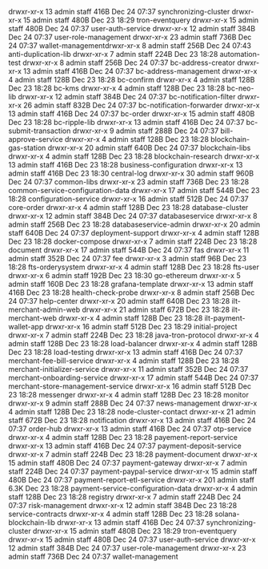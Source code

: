 drwxr-xr-x   13 admin  staff   416B Dec 24 07:37 synchronizing-cluster
drwxr-xr-x   15 admin  staff   480B Dec 23 18:29 tron-eventquery
drwxr-xr-x   15 admin  staff   480B Dec 24 07:37 user-auth-service
drwxr-xr-x   12 admin  staff   384B Dec 24 07:37 user-role-management
drwxr-xr-x   23 admin  staff   736B Dec 24 07:37 wallet-managementdrwxr-xr-x    8 admin  staff   256B Dec 24 07:43 anti-duplication-lib
drwxr-xr-x    7 admin  staff   224B Dec 23 18:28 automation-test
drwxr-xr-x    8 admin  staff   256B Dec 24 07:37 bc-address-creator
drwxr-xr-x   13 admin  staff   416B Dec 24 07:37 bc-address-management
drwxr-xr-x    4 admin  staff   128B Dec 23 18:28 bc-confirm
drwxr-xr-x    4 admin  staff   128B Dec 23 18:28 bc-kms
drwxr-xr-x    4 admin  staff   128B Dec 23 18:28 bc-neo-lib
drwxr-xr-x   12 admin  staff   384B Dec 24 07:37 bc-notification-filter
drwxr-xr-x   26 admin  staff   832B Dec 24 07:37 bc-notification-forwarder
drwxr-xr-x   13 admin  staff   416B Dec 24 07:37 bc-order
drwxr-xr-x   15 admin  staff   480B Dec 23 18:28 bc-ripple-lib
drwxr-xr-x   13 admin  staff   416B Dec 24 07:37 bc-submit-transaction
drwxr-xr-x    9 admin  staff   288B Dec 24 07:37 bill-approve-service
drwxr-xr-x    4 admin  staff   128B Dec 23 18:28 blockchain-gas-station
drwxr-xr-x   20 admin  staff   640B Dec 24 07:37 blockchain-libs
drwxr-xr-x    4 admin  staff   128B Dec 23 18:28 blockchain-research
drwxr-xr-x   13 admin  staff   416B Dec 23 18:28 business-configuration
drwxr-xr-x   13 admin  staff   416B Dec 23 18:30 central-log
drwxr-xr-x   30 admin  staff   960B Dec 24 07:37 common-libs
drwxr-xr-x   23 admin  staff   736B Dec 23 18:28 common-service-configuration-data
drwxr-xr-x   17 admin  staff   544B Dec 23 18:28 configuration-service
drwxr-xr-x   16 admin  staff   512B Dec 24 07:37 core-order
drwxr-xr-x    4 admin  staff   128B Dec 23 18:28 database-cluster
drwxr-xr-x   12 admin  staff   384B Dec 24 07:37 databaseservice
drwxr-xr-x    8 admin  staff   256B Dec 23 18:28 databaseservice-admin
drwxr-xr-x   20 admin  staff   640B Dec 24 07:37 deployment-support
drwxr-xr-x    4 admin  staff   128B Dec 23 18:28 docker-compose
drwxr-xr-x    7 admin  staff   224B Dec 23 18:28 document
drwxr-xr-x   17 admin  staff   544B Dec 24 07:37 fas
drwxr-xr-x   11 admin  staff   352B Dec 24 07:37 fee
drwxr-xr-x    3 admin  staff    96B Dec 23 18:28 fts-orderysystem
drwxr-xr-x    4 admin  staff   128B Dec 23 18:28 fts-user
drwxr-xr-x    6 admin  staff   192B Dec 23 18:30 go-ethereum
drwxr-xr-x    5 admin  staff   160B Dec 23 18:28 grafana-template
drwxr-xr-x   13 admin  staff   416B Dec 23 18:28 health-check-probe
drwxr-xr-x    8 admin  staff   256B Dec 24 07:37 help-center
drwxr-xr-x   20 admin  staff   640B Dec 23 18:28 ilt-merchant-admin-web
drwxr-xr-x   21 admin  staff   672B Dec 23 18:28 ilt-merchant-web
drwxr-xr-x    4 admin  staff   128B Dec 23 18:28 ilt-payment-wallet-app
drwxr-xr-x   16 admin  staff   512B Dec 23 18:29 initial-project
drwxr-xr-x    7 admin  staff   224B Dec 23 18:28 java-tron-protocol
drwxr-xr-x    4 admin  staff   128B Dec 23 18:28 load-balancer
drwxr-xr-x    4 admin  staff   128B Dec 23 18:28 load-testing
drwxr-xr-x   13 admin  staff   416B Dec 24 07:37 merchant-fee-bill-service
drwxr-xr-x    4 admin  staff   128B Dec 23 18:28 merchant-initializer-service
drwxr-xr-x   11 admin  staff   352B Dec 24 07:37 merchant-onboarding-service
drwxr-xr-x   17 admin  staff   544B Dec 24 07:37 merchant-store-management-service
drwxr-xr-x   16 admin  staff   512B Dec 23 18:28 messenger
drwxr-xr-x    4 admin  staff   128B Dec 23 18:28 monitor
drwxr-xr-x    9 admin  staff   288B Dec 24 07:37 news-management
drwxr-xr-x    4 admin  staff   128B Dec 23 18:28 node-cluster-contact
drwxr-xr-x   21 admin  staff   672B Dec 23 18:28 notification
drwxr-xr-x   13 admin  staff   416B Dec 24 07:37 order-hub
drwxr-xr-x   13 admin  staff   416B Dec 24 07:37 otp-service
drwxr-xr-x    4 admin  staff   128B Dec 23 18:28 payement-report-service
drwxr-xr-x   13 admin  staff   416B Dec 24 07:37 payment-deposit-service
drwxr-xr-x    7 admin  staff   224B Dec 23 18:28 payment-document
drwxr-xr-x   15 admin  staff   480B Dec 24 07:37 payment-gateway
drwxr-xr-x    7 admin  staff   224B Dec 24 07:37 payment-paypal-service
drwxr-xr-x   15 admin  staff   480B Dec 24 07:37 payment-report-etl-service
drwxr-xr-x  201 admin  staff   6.3K Dec 23 18:28 payment-service-configuration-data
drwxr-xr-x    4 admin  staff   128B Dec 23 18:28 registry
drwxr-xr-x    7 admin  staff   224B Dec 24 07:37 risk-management
drwxr-xr-x   12 admin  staff   384B Dec 23 18:28 service-contracts
drwxr-xr-x    4 admin  staff   128B Dec 23 18:28 solana-blockchain-lib
drwxr-xr-x   13 admin  staff   416B Dec 24 07:37 synchronizing-cluster
drwxr-xr-x   15 admin  staff   480B Dec 23 18:29 tron-eventquery
drwxr-xr-x   15 admin  staff   480B Dec 24 07:37 user-auth-service
drwxr-xr-x   12 admin  staff   384B Dec 24 07:37 user-role-management
drwxr-xr-x   23 admin  staff   736B Dec 24 07:37 wallet-management
<!--stackedit_data:
eyJoaXN0b3J5IjpbLTE3MTM2MTkyNTYsMTU4MDE0Nzc0OCwtMT
cyMTg4ODQwMF19
-->